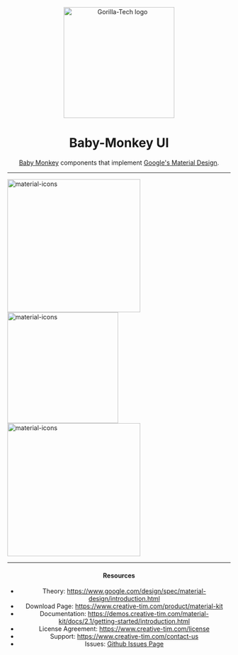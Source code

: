 <p align="center">
  <a href="http://bit.ly/gorilla_tech" rel="noopener" target="_blank"><img width="250" src="http://bit.ly/gorilla_tech" alt="Gorilla-Tech logo"></a></p>
</p>

<h1 align="center">Baby-Monkey UI</h1>

<div align="center">

[Baby Monkey](http://gorillatech.russs.tech/) components that implement [Google's Material Design](https://www.google.com/design/spec/material-design/introduction.html).

***

<p align="left">
  <a href="http://bit.ly/2YZ8qeS" rel="noopener" target="_blank"><img width="300" src="http://bit.ly/2YZ8qeS" alt="material-icons"></a>
  <a href="http://bit.ly/2Uj2Ghk" rel="noopener" target="_blank"><img width="250" src="http://bit.ly/2Uj2Ghk" alt="material-icons"></a><a href="http://bit.ly/2YRgZYU" rel="noopener" target="_blank"><img width="300" src="http://bit.ly/2YRgZYU" alt="material-icons"></a></p>

***

#### Resources
- Theory: <https://www.google.com/design/spec/material-design/introduction.html>
- Download Page: <https://www.creative-tim.com/product/material-kit>
- Documentation: <https://demos.creative-tim.com/material-kit/docs/2.1/getting-started/introduction.html>
- License Agreement: <https://www.creative-tim.com/license>
- Support: <https://www.creative-tim.com/contact-us>
- Issues: [Github Issues Page](https://github.com/creativetimofficial/material-kit/issues)
